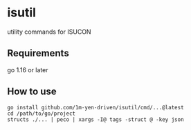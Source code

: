 # isutil

utility commands for ISUCON

## Requirements

go 1.16 or later

## How to use

```
go install github.com/1m-yen-driven/isutil/cmd/...@latest
cd /path/to/go/project
structs ./... | peco | xargs -I@ tags -struct @ -key json
```

